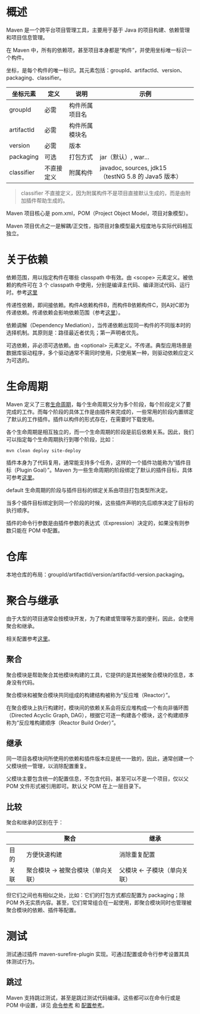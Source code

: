 # 概述

Maven 是一个跨平台项目管理工具，主要用于基于 Java 的项目构建、依赖管理和项目信息管理。

在 Maven 中，所有的依赖项，甚至项目本身都是“构件”，并使用坐标唯一标识一个构件。

坐标，是每个构件的唯一标识。其元素包括：groupId、artifactId、version、packaging、classifier。

| 坐标元素   | 定义       | 说明           | 示例                                                |
| ---------- | ---------- | -------------- | --------------------------------------------------- |
| groupId    | 必需       | 构件所属项目名 |                                                     |
| artifactId | 必需       | 构件所属模块名 |                                                     |
| version    | 必需       | 版本           |                                                     |
| packaging  | 可选       | 打包方式       | jar（默认）, war...                                 |
| classifier | 不直接定义 | 附属构件       | javadoc, sources, jdk15（testNG 5.8 的 Java5 版本） |

> classifier 不直接定义，因为附属构件不是项目直接默认生成的，而是由附加插件帮助生成的。

Maven 项目核心是 pom.xml，POM（Project Object Model，项目对象模型）。

Maven 项目优点之一是解耦/正交性，指项目对象模型最大程度地与实际代码相互独立。

# 关于依赖

依赖范围，用以指定构件在哪些 classpath 中有效。由 \<scope\> 元素定义。被依赖的构件可在 3 个 classpath 中使用，分别是编译主代码、编译测试代码、运行时。参考[这里](工具_Maven参考.md)

传递性依赖，即间接依赖。构件A依赖构件B，而构件B依赖构件C，则A对C即为传递依赖。传递依赖会影响依赖范围（参考[这里](工具_Maven参考.md)）。

依赖调解（Dependency Mediation），当传递依赖出现同一构件的不同版本时的选择机制。其原则是：路径最近者优先；第一声明者优先。

可选依赖，非必须可选依赖。由 \<optional\> 元素定义。不传递。典型应用场景是数据库驱动程序，多个驱动通常不需同时使用，只使用某一种，则驱动依赖应定义为可选的。

# 生命周期

Maven 定义了三套[生命周期](工具_Maven参考.md)，每个生命周期又分为多个阶段，每个阶段定义了要完成的工作。而每个阶段的具体工作是由插件来完成的，一些常用的阶段内置绑定了默认的工作插件。插件以构件的形式存在，在需要时下载使用。

各个生命周期是相互独立的，而一个生命周期的阶段是前后依赖关系。因此，我们可以指定每个生命周期执行到哪个阶段，比如：

```maven
mvn clean deploy site-deploy
```

插件本身为了代码复用，通常能支持多个任务，这样的一个插件功能称为“插件目标（Plugin Goal）”。Maven 为一些生命周期的阶段绑定了默认的插件目标，具体可参考[这里](工具_Maven参考.md)。

 default 生命周期的阶段与插件目标的绑定关系由项目打包类型所决定。

当多个插件目标绑定到同一个阶段的时候，这些插件声明的先后顺序决定了目标的执行顺序。

插件的命令行参数是由插件参数的表达式（Expression）决定的，如果没有则参数只能在 POM 中配置。

# 仓库

本地仓库的布局：groupId/artifactId/version/artifactId-version.packaging。

# 聚合与继承

由于大型的项目通常会按模块开发，为了构建或管理等方面的便利，因此，会使用聚合和继承。

相关配置参考[这里](工具_Maven配置参考.md)。

## 聚合

聚合模块是帮助聚合其他模块构建的工具，它提供的是其他被聚合模块的信息，本身没有代码。

聚合模块和被聚合模块共同组成的构建结构被称为“反应堆（Reactor）”。

在聚合模块上执行构建时，模块间的依赖关系会将反应堆构成一个有向非循环图（Directed Acyclic Graph, DAG），根据它可逐一构建各个模块，这个构建顺序称为“反应堆构建顺序（Reactor Build Order）”。

## 继承

同一项目各模块间所使用的依赖和插件版本应是统一一致的，因此，通常创建一个父模块统一管理，以消除配置重复。

父模块主要包含统一的配置信息，不包含代码，甚至可以不是一个项目，仅以父 POM 文件形式被引用即可。默认父 POM 在上一层目录下。

## 比较

聚合和继承的区别在于：

|      | 聚合                              | 继承                        |
| ---- | --------------------------------- | --------------------------- |
| 目的 | 方便快速构建                      | 消除重复配置                |
| 关联 | 聚合模块 → 被聚合模块（单向关联） | 父模块 ← 子模块（单向关联） |

但它们之间也有相似之处，比如：它们的打包方式都应配置为 packaging；除 POM 外无实质内容。甚至，它们常常组合在一起使用，即聚合模块同时也管理被聚合模块的依赖、插件等配置。

# 测试

测试通过插件 maven-surefire-plugin 实现。可通过配置或命令行参考设置其具体测试行为。

## 跳过

Maven 支持跳过测试，甚至是跳过测试代码编译。这些都可以在命令行或是 POM 中设置，详见 [命令参考](工具_Maven参考.md) 和 [配置参考](工具_Maven配置参考.md)。